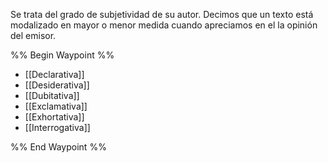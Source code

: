 
Se trata del grado de subjetividad de su autor.  Decimos que un texto está modalizado en mayor o menor medida cuando apreciamos en el la opinión del emisor.

%% Begin Waypoint %%
- [[Declarativa]]
- [[Desiderativa]]
- [[Dubitativa]]
- [[Exclamativa]]
- [[Exhortativa]]
- [[Interrogativa]]

%% End Waypoint %%
